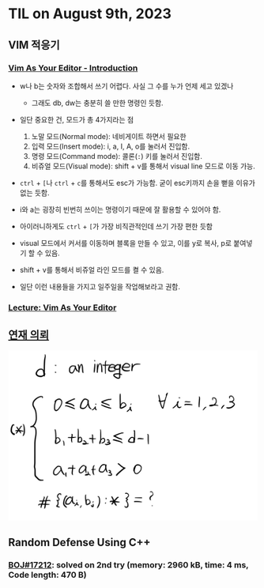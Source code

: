 # **TIL on August 9th, 2023**

## VIM 적응기
### [Vim As Your Editor - Introduction](https://youtu.be/X6AR2RMB5tE)
* w나 b는 숫자와 조합해서 쓰기 어렵다. 사실 그 수를 누가 언제 세고 있겠나
  - 그래도 db, dw는 충분히 쓸 만한 명령인 듯함.
* 일단 중요한 건, 모드가 총 4가지라는 점
  1. 노말 모드(Normal mode): 네비게이트 하면서 필요한 
  2. 입력 모드(Insert mode): i, a, I, A, o를 눌러서 진입함.
  3. 명령 모드(Command mode): 콜론(`:`) 키를 눌러서 진입함.
  4. 비쥬얼 모드(Visual mode): shift + v를 통해서 visual line 모드로 이동 가능.

* `ctrl` + `[`나 `ctrl` + `c`를 통해서도 esc가 가능함. 굳이 esc키까지 손을 뻗을 이유가 없는 듯함.
* i와 a는 굉장히 빈번히 쓰이는 명령이기 때문에 잘 활용할 수 있어야 함.
* 아이러니하게도 `ctrl` + `[`가 가장 비직관적인데 쓰기 가장 편한 듯함

* visual 모드에서 커서를 이동하며 블록을 만들 수 있고, 이를 y로 복사, p로 붙여넣기 할 수 있음.
* shift + v를 통해서 비쥬얼 라인 모드를 켤 수 있음.

* 일단 이런 내용들을 가지고 일주일을 작업해보라고 권함.

### [Lecture: Vim As Your Editor](/ETC/vim-lectures-08-09-2023.md)


## [연재 의뢰](/Problem%20Solving/08-09-2023.cpp)
![Problem img file](https://github.com/neppiness/TIL/blob/5f5d4f4b8e3c79c7068a53e629985da490880f86/Problem%20Solving/adolee_problem.jpg?raw=true)


## Random Defense Using C++
### [BOJ#17212](/Problem%20Solving/boj/random%20defense/17212-08-09-2023.cpp): solved on 2nd try (memory: 2960 kB, time: 4 ms, Code length: 470 B)

